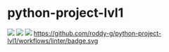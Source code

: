 # python-project-lvl1
<a href="https://codeclimate.com/github/codeclimate/codeclimate/maintainability"><img src="https://api.codeclimate.com/v1/badges/a99a88d28ad37a79dbf6/maintainability" /></a>
<a href="https://codeclimate.com/github/codeclimate/codeclimate/test_coverage"><img src="https://api.codeclimate.com/v1/badges/a99a88d28ad37a79dbf6/test_coverage" /></a>
<a href="https://github.com/roddy-g/python-project-lvl1/Python%20CI/badge.svg"><img src="https://github.com/roddy-g/python-project-lvl1/Python%20CI/linter/badge.svg" /></a>
https://github.com/roddy-g/python-project-lvl1/workflows/linter/badge.svg
